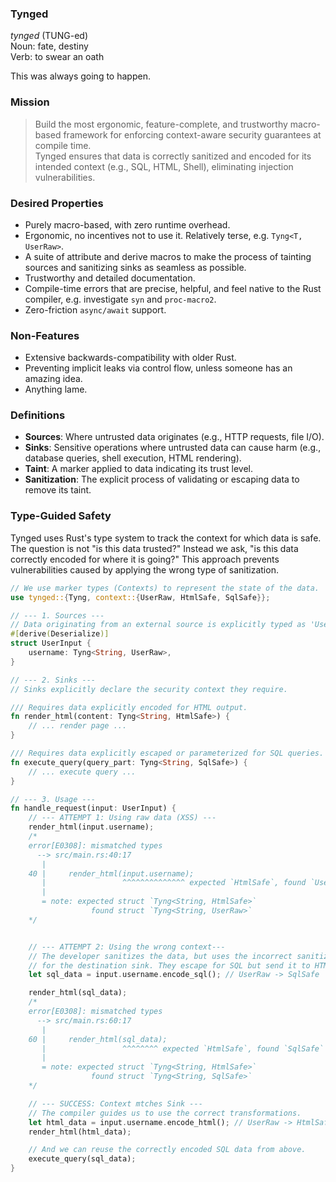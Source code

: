 ### Tynged
_tynged_ (TUNG-ed)  
Noun: fate, destiny  
Verb: to swear an oath  

This was always going to happen.

### Mission
> Build the most ergonomic, feature-complete, and trustworthy macro-based framework for enforcing context-aware security guarantees at compile time.  
> Tynged ensures that data is correctly sanitized and encoded for its intended context (e.g., SQL, HTML, Shell), eliminating injection vulnerabilities.

### Desired Properties
- Purely macro-based, with zero runtime overhead.
- Ergonomic, no incentives not to use it. Relatively terse, e.g. `Tyng<T, UserRaw>`.
- A suite of attribute and derive macros to make the process of tainting sources and sanitizing sinks as seamless as possible.
- Trustworthy and detailed documentation.
- Compile-time errors that are precise, helpful, and feel native to the Rust compiler, e.g. investigate `syn` and `proc-macro2`.
- Zero-friction `async/await` support.

### Non-Features
- Extensive backwards-compatibility with older Rust.
- Preventing implicit leaks via control flow, unless someone has an amazing idea.
- Anything lame.

### Definitions
- **Sources**: Where untrusted data originates (e.g., HTTP requests, file I/O).
- **Sinks**: Sensitive operations where untrusted data can cause harm (e.g., database queries, shell execution, HTML rendering).
- **Taint**: A marker applied to data indicating its trust level.
- **Sanitization**: The explicit process of validating or escaping data to remove its taint.

### Type-Guided Safety

Tynged uses Rust's type system to track the context for which data is safe.  
The question is not "is this data trusted?"
Instead we ask, "is this data correctly encoded for where it is going?"
This approach prevents vulnerabilities caused by applying the wrong type of sanitization.

```rust
// We use marker types (Contexts) to represent the state of the data.
use tynged::{Tyng, context::{UserRaw, HtmlSafe, SqlSafe}};

// --- 1. Sources ---
// Data originating from an external source is explicitly typed as 'UserRaw'.
#[derive(Deserialize)]
struct UserInput {
    username: Tyng<String, UserRaw>,
}

// --- 2. Sinks ---
// Sinks explicitly declare the security context they require.

/// Requires data explicitly encoded for HTML output.
fn render_html(content: Tyng<String, HtmlSafe>) {
    // ... render page ...
}

/// Requires data explicitly escaped or parameterized for SQL queries.
fn execute_query(query_part: Tyng<String, SqlSafe>) {
    // ... execute query ...
}

// --- 3. Usage ---
fn handle_request(input: UserInput) {
    // --- ATTEMPT 1: Using raw data (XSS) ---
    render_html(input.username);
    /*
    error[E0308]: mismatched types
      --> src/main.rs:40:17
       |
    40 |     render_html(input.username);
       |                 ^^^^^^^^^^^^^^ expected `HtmlSafe`, found `UserRaw`
       |
       = note: expected struct `Tyng<String, HtmlSafe>`
                  found struct `Tyng<String, UserRaw>`
    */


    // --- ATTEMPT 2: Using the wrong context---
    // The developer sanitizes the data, but uses the incorrect sanitizer
    // for the destination sink. They escape for SQL but send it to HTML.
    let sql_data = input.username.encode_sql(); // UserRaw -> SqlSafe

    render_html(sql_data);
    /*
    error[E0308]: mismatched types
      --> src/main.rs:60:17
       |
    60 |     render_html(sql_data);
       |                 ^^^^^^^^ expected `HtmlSafe`, found `SqlSafe`
       |
       = note: expected struct `Tyng<String, HtmlSafe>`
                  found struct `Tyng<String, SqlSafe>`
    */

    // --- SUCCESS: Context mtches Sink ---
    // The compiler guides us to use the correct transformations.
    let html_data = input.username.encode_html(); // UserRaw -> HtmlSafe
    render_html(html_data);

    // And we can reuse the correctly encoded SQL data from above.
    execute_query(sql_data);
}
```
